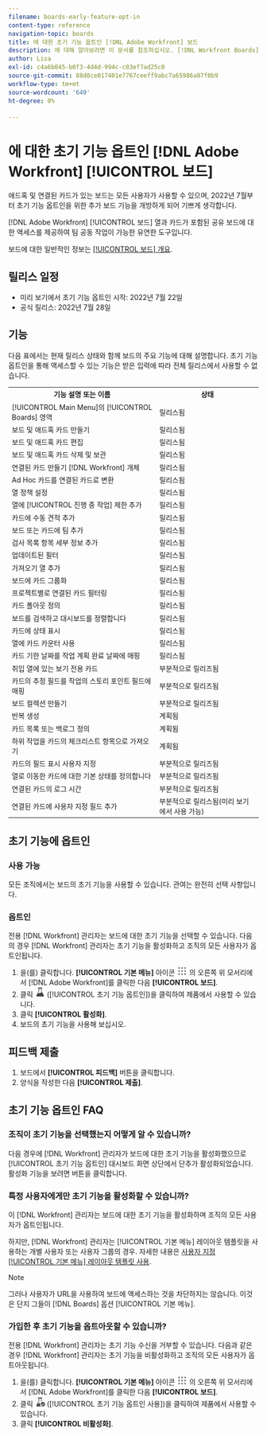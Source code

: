 ```yaml
---
filename: boards-early-feature-opt-in
content-type: reference
navigation-topic: boards
title: 에 대한 초기 기능 옵트인 [!DNL Adobe Workfront] 보드
description: 에 대해 알아보려면 이 문서를 참조하십시오. [!DNL Workfront Boards] 초기 기능 옵트인.
author: Lisa
exl-id: c4a6b045-b0f3-4d4d-994c-c03ef7ad25c8
source-git-commit: 88d0ce017401e7767ceeff9abc7a65986a07f0b9
workflow-type: tm+mt
source-wordcount: '649'
ht-degree: 0%

---
```


# 에 대한 초기 기능 옵트인 [!DNL Adobe Workfront] [!UICONTROL 보드]

애드혹 및 연결된 카드가 있는 보드는 모든 사용자가 사용할 수 있으며, 2022년 7월부터 초기 기능 옵트인을 위한 추가 보드 기능을 개방하게 되어 기쁘게 생각합니다.

[!DNL Adobe Workfront] [!UICONTROL 보드] 열과 카드가 포함된 공유 보드에 대한 액세스를 제공하여 팀 공동 작업이 가능한 유연한 도구입니다.

보드에 대한 일반적인 정보는 [[!UICONTROL 보드] 개요](/help/quicksilver/agile/boards-overview.md).

## 릴리스 일정

* 미리 보기에서 초기 기능 옵트인 시작: 2022년 7월 22일
* 공식 릴리스: 2022년 7월 28일

## 기능

다음 표에서는 현재 릴리스 상태와 함께 보드의 주요 기능에 대해 설명합니다. 초기 기능 옵트인을 통해 액세스할 수 있는 기능은 받은 입력에 따라 전체 릴리스에서 사용할 수 없습니다.

<table style="table-layout:auto"> 
 <tbody> 
  <tr> 
   <th><strong>기능 설명 또는 이름</strong></th>
   <th><strong>상태</strong></th> 
  </tr>
  <tr>
   <td>[!UICONTROL Main Menu]의 [!UICONTROL Boards] 영역</td>
   <td>릴리스됨</td>
  </tr>
    <tr>
   <td>보드 및 애드혹 카드 만들기</td>
   <td>릴리스됨</td>
  </tr>
  <tr>
   <td>보드 및 애드혹 카드 편집</td>
   <td>릴리스됨</td>
  </tr>
  <tr>
   <td>보드 및 애드혹 카드 삭제 및 보관</td>
   <td>릴리스됨</td>
  </tr>
  <tr>
   <td>연결된 카드 만들기 [!DNL Workfront] 개체</td>
   <td>릴리스됨</td>
  </tr>
  <tr>
   <td>Ad Hoc 카드를 연결된 카드로 변환</td>
   <td>릴리스됨</td>
  </tr>
  <tr>
   <td>열 정책 설정</td>
   <td>릴리스됨</td>
  </tr>
  <tr>
   <td>열에 [!UICONTROL 진행 중 작업] 제한 추가</td>
   <td>릴리스됨</td>
  </tr>
  <tr>
   <td>카드에 수동 견적 추가</td>
   <td>릴리스됨</td>
  </tr>
  <tr>
   <td>보드 또는 카드에 팀 추가</td>
   <td>릴리스됨</td>
  </tr>
  <tr>
   <td>검사 목록 항목 세부 정보 추가</td>
   <td>릴리스됨</td>
  </tr>
  <tr>
   <td>업데이트된 필터</td>
   <td>릴리스됨</td>
  </tr>
  <tr>
   <td>가져오기 열 추가</td>
   <td>릴리스됨</td>
  </tr>
  <tr>
   <td>보드에 카드 그룹화</td>
   <td>릴리스됨</td>
  </tr>
  <tr>
   <td>프로젝트별로 연결된 카드 필터링</td>
   <td>릴리스됨</td>
  </tr>
  <tr>
   <td>카드 폴아웃 정의</td>
   <td>릴리스됨</td>
  </tr>
  <tr>
   <td>보드를 검색하고 대시보드를 정렬합니다</td>
   <td>릴리스됨</td>
  </tr>
  <tr>
   <td>카드에 상태 표시</td>
   <td>릴리스됨</td>
  </tr>
  <tr>
   <td>열에 카드 카운터 사용</td>
   <td>릴리스됨</td>
  </tr>
  <tr>
   <td>카드 기한 날짜를 작업 계획 완료 날짜에 매핑</td>
   <td>릴리스됨</td>
  </tr>
  <tr>
   <td>취입 열에 있는 보기 전용 카드</td>
   <td>부분적으로 릴리즈됨</td>
  </tr>
  <tr>
   <td>카드의 추정 필드를 작업의 스토리 포인트 필드에 매핑</td>
   <td>부분적으로 릴리즈됨</td>
  </tr>
  <tr>
   <td>보드 컬렉션 만들기</td>
   <td>부분적으로 릴리즈됨</td>
  </tr>
  <tr>
   <td>반복 생성</td>
   <td>계획됨</td>
  </tr>
  <tr>
   <td>카드 목록 또는 백로그 정의</td>
   <td>계획됨</td>
  </tr>
  <tr>
   <td>하위 작업을 카드의 체크리스트 항목으로 가져오기</td>
   <td>계획됨</td>
  </tr>
  <tr>
   <td>카드의 필드 표시 사용자 지정</td>
   <td>부분적으로 릴리즈됨</td>
  </tr>  
  <tr>
   <td>열로 이동한 카드에 대한 기본 상태를 정의합니다</td>
   <td>부분적으로 릴리즈됨</td>
  </tr>
  <tr>
   <td>연결된 카드의 로그 시간</td>
   <td>부분적으로 릴리즈됨</td>
  </tr>
  <tr>
   <td>연결된 카드에 사용자 지정 필드 추가</td>
   <td>부분적으로 릴리스됨(미리 보기에서 사용 가능)</td>
  </tr>
 </tbody> 
</table>

## 초기 기능에 옵트인

### 사용 가능

모든 조직에서는 보드의 초기 기능을 사용할 수 있습니다. 관여는 완전히 선택 사항입니다.

### 옵트인

전용 [!DNL Workfront] 관리자는 보드에 대한 초기 기능을 선택할 수 있습니다. 다음의 경우 [!DNL Workfront] 관리자는 초기 기능을 활성화하고 조직의 모든 사용자가 옵트인됩니다.

1. 을(를) 클릭합니다. **[!UICONTROL 기본 메뉴]** 아이콘 ![](assets/main-menu-icon.png) 의 오른쪽 위 모서리에서 [!DNL Adobe Workfront]를 클릭한 다음 **[!UICONTROL 보드]**.
1. 클릭 ![초기 기능 옵트인](assets/early-feature-opt-in-not-enabled.png) ([!UICONTROL 초기 기능 옵트인])을 클릭하여 제품에서 사용할 수 있습니다.
1. 클릭 **[!UICONTROL 활성화]**.
1. 보드의 초기 기능을 사용해 보십시오.

## 피드백 제출

1. 보드에서 **[!UICONTROL 피드백]** 버튼을 클릭합니다.
1. 양식을 작성한 다음 **[!UICONTROL 제출]**.

## 초기 기능 옵트인 FAQ

### 조직이 초기 기능을 선택했는지 어떻게 알 수 있습니까?

다음 경우에 [!DNL Workfront] 관리자가 보드에 대한 초기 기능을 활성화했으므로 [!UICONTROL 초기 기능 옵트인] 대시보드 화면 상단에서 단추가 활성화되었습니다. 활성화 기능을 보려면 버튼을 클릭합니다.

### 특정 사용자에게만 초기 기능을 활성화할 수 있습니까?

이 [!DNL Workfront] 관리자는 보드에 대한 초기 기능을 활성화하며 조직의 모든 사용자가 옵트인됩니다.

하지만, [!DNL Workfront] 관리자는 [!UICONTROL 기본 메뉴] 레이아웃 템플릿을 사용하는 개별 사용자 또는 사용자 그룹의 경우. 자세한 내용은 [사용자 지정 [!UICONTROL 기본 메뉴] 레이아웃 템플릿 사용](/help/quicksilver/administration-and-setup/customize-workfront/use-layout-templates/customize-main-menu.md).

>[!NOTE]
>
>그러나 사용자가 URL을 사용하여 보드에 액세스하는 것을 차단하지는 않습니다. 이것은 단지 그들이 [!DNL Boards] 옵션 [!UICONTROL 기본 메뉴].

### 가입한 후 초기 기능을 옵트아웃할 수 있습니까?

전용 [!DNL Workfront] 관리자는 초기 기능 수신을 거부할 수 있습니다. 다음과 같은 경우 [!DNL Workfront] 관리자는 초기 기능을 비활성화하고 조직의 모든 사용자가 옵트아웃됩니다.

1. 을(를) 클릭합니다. **[!UICONTROL 기본 메뉴]** 아이콘 ![](assets/main-menu-icon.png) 의 오른쪽 위 모서리에서 [!DNL Adobe Workfront]를 클릭한 다음 **[!UICONTROL 보드]**.
1. 클릭 ![초기 기능 옵트인 사용](assets/early-feature-opt-in-enabled.png) ([!UICONTROL 초기 기능 옵트인 사용])을 클릭하여 제품에서 사용할 수 있습니다.
1. 클릭 **[!UICONTROL 비활성화]**.
